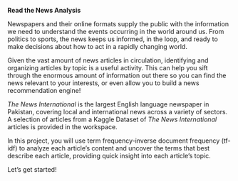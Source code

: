 **Read the News Analysis**

Newspapers and their online formats supply the public with the information we need to understand the events occurring in the world around us. From politics to sports, the news keeps us informed, in the loop, and ready to make decisions about how to act in a rapidly changing world.

Given the vast amount of news articles in circulation, identifying and organizing articles by topic is a useful activity. This can help you sift through the enormous amount of information out there so you can find the news relevant to your interests, or even allow you to build a news recommendation engine!

*The News International* is the largest English language newspaper in Pakistan, covering local and international news across a variety of sectors. A selection of articles from a Kaggle Dataset of *The News International* articles is provided in the workspace.

In this project, you will use term frequency-inverse document frequency (tf-idf) to analyze each article’s content and uncover the terms that best describe each article, providing quick insight into each article’s topic.

Let’s get started!
